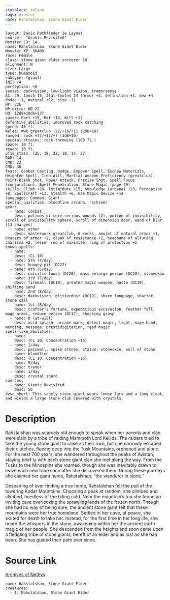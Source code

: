 ```yaml
---
statblock: inline
tags: monster
name: Rahstalshan, Stone Giant Elder
---
```

```statblock
layout: Basic Pathfinder 1e Layout
source:  "Giants Revisited"
Monster_CR: 14
name: Rahstalshan, Stone Giant Elder
Monster_XP: 38400
race: Female
class: stone giant elder sorcerer 10
alignment: N
size: Large
type: humanoid
subtype: (giant)
INI: +4
perception: +8
senses: darkvision, low-light vision, tremorsense
AC: 29, touch 15, flat-footed 24 (armor +2, deflection +1, dex +4, dodge +1, natural +12, size -1)
HP: 226
HP_extra: HD 22
HD: 12d8+10d6+137
saves: Fort +19, Ref +13, Will +17
defensive_abilities: improved rock catching
speed: 40 ft.
melee: mwk greatclub +21/+16/+11 (2d8+10)
ranged: rock +17/+12/+7 (1d8+10)
special_attacks: rock throwing (180 ft.)
space: 10 ft.
reach: 10 ft.
pf1e_stats: [25, 19, 22, 10, 14, 22]
BAB: 14
CMB: 22
CMD: 38
feats: Combat Casting, Dodge, Empower Spell, Eschew Materials, Heighten Spell, Iron Will, Martial Weapon Proficiency (greatclub), Point-Blank Shot, Power Attack, Precise Shot, Spell Focus (conjuration), Spell Penetration, Stone Magic (page 49)
skills: Climb +16, Intimidate +15, Knowledge (arcana) +13, Perception +8, Spellcraft +13, Stealth +6, Use Magic Device +14
languages: Common, Giant
special_qualities: bloodline arcana, rockseer
gear:
  - name: combat
    desc: potions of cure serious wounds (2), potion of invisibility, scroll of invisibility sphere, scroll of dimension door, wand of blur (13 charges)
  - name: other
    desc: masterwork greatclub, 6 rocks, amulet of natural armor +1, bracers of armor +2, cloak of resistance +2, headband of alluring charisma +2, lesser rod of maximize, ring of protection +1
known_spells:
  - name:
    desc: (CL 10)
  - name: 5th (4/day)
    desc: hungry pit (DC22)
  - name: 4th (6/day)
    desc: calcific touch (DC20), mass enlarge person (DC20), stoneskin
  - name: 3rd (7/day)
    desc: fireball (DC19), greater magic weapon, haste (DC19), shifting sand
  - name: 2nd (8/day)
    desc: darkvision, glitterdust (DC19), share language, shatter, stone call
  - name: 1st (8/day)
    desc: crafter’s fortune, expeditious excavation, feather fall, mage armor, reduce person (DC17), shocking grasp
  - name: 0 (at-will)
    desc: acid splash, arcane mark, detect magic, light, mage hand, mending, message, prestidigitation, read magic
spell-like_abilities:
  - name:
    desc: (CL 10; Concentration +16)
  - name: 1/day
    desc: passwall, spike stones, statue, stoneskin, wall of stone
  - name: bloodline
    desc: (CL 10; Concentration +16)
  - name: 9/day
    desc: tremor
  - name: 1/day
    desc: crystal shard
sources:
  - name: Giants Revisited
    desc: 50
desc_short: This sagely stone giant wears loose furs and a long cloak, and wields a large stone club covered with crystals.
```
# Description
Rahstalshan was scarcely old enough to speak when her parents and clan were slain by a tribe of raiding Mammoth Lord Kellids. The raiders tried to take the young stone giant to raise as their own, but she narrowly escaped their clutches, fleeing deep into the Tusk Mountains, orphaned and alone. For the next 700 years, she wandered throughout the peaks of Avistan, staying brief ly with each stone giant clan she met along the way. From the Tusks to the Mindspins she roamed, though she was inevitably drawn to leave each new tribe soon after she discovered them. During these journeys she claimed her giant name, Rahstalshan, “the wanderer in stone.”

Despairing of ever finding a true home, Rahstalshan felt the pull of the towering Kodar Mountains. Choosing a peak at random, she climbed and climbed, heedless of the biting cold. Near the mountain’s top she found an inviting cave overlooking the sprawling lands of the frozen north. Though she had no way of being sure, the ancient stone giant felt that these mountains were her true homeland. Settled in her cave, at peace, she waited for death to take her. Instead, for the first time in her long life, she heard the whispers in the stone, awakening within her the ancient earth magic of her people. She descended from the heights and soon came upon a fledgling tribe of stone giants, bereft of an elder and as lost as she had been. She has guided their path ever since.
# Source Link
[Archives of Nethys](https://aonprd.com/MonsterDisplay.aspx?ItemName=Rahstalshan%2C%20Stone%20Giant%20Elder)
```encounter-table
name: Rahstalshan, Stone Giant Elder
creatures:
  - 1: Rahstalshan, Stone Giant Elder
```

